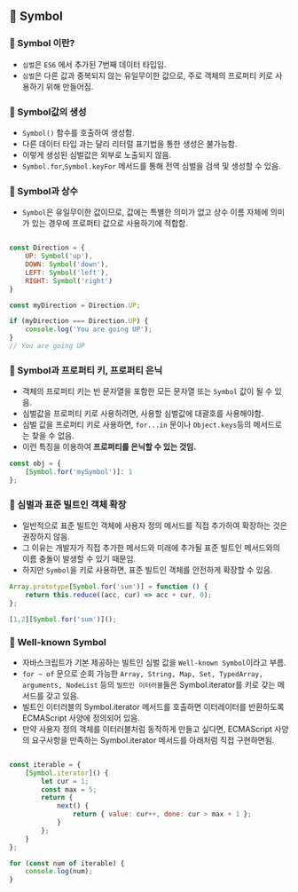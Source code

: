 ## 📌 Symbol

### 📌 Symbol 이란?

- `심벌`은 `ES6` 에서 추가된 7번째 데이터 타입임.
- `심벌`은 다른 값과 중복되지 않는 유일무이한 값으로, 주로 객체의 프로퍼티 키로 사용하기 위해 만들어짐.

### 📌 Symbol값의 생성

- `Symbol()` 함수를 호출하여 생성함.
- 다른 데이터 타입 과는 달리 리터럴 표기법을 통한 생성은 불가능함.
- 이렇게 생성된 심벌값은 외부로 노출되지 않음.
- `Symbol.for`,`Symbol.keyFor` 메서드를 통해 전역 심벌을 검색 및 생성할 수 있음.

### 📌 Symbol과 상수

- `Symbol`은 유일무이한 값이므로, 값에는 특별한 의미가 없고 상수 이름 자체에 의미가 있는 경우에 프로퍼티 값으로 사용하기에 적합함.

``` js 

const Direction = {
    UP: Symbol('up'),
    DOWN: Symbol('down'),
    LEFT: Symbol('left'),
    RIGHT: Symbol('right')
}

const myDirection = Direction.UP;

if (myDirection === Direction.UP) {
    console.log('You are going UP');
}
// You are going UP
```

### 📌 Symbol과 프로퍼티 키, 프로퍼티 은닉

- 객체의 프로퍼티 키는 빈 문자열을 포함한 모든 문자열 또는 `Symbol` 값이 될 수 있음.
- 심벌값을 프로퍼티 키로 사용하려면, 사용할 심벌값에 대괄호를 사용해야함.
- 심벌 값을 프로퍼티 키로 사용하면, `for...in` 문이나 `Object.keys`등의 메서드로는 찾을 수 없음.
- 이런 특징을 이용하여 **프로퍼티를 은닉할 수 있는 것임.**

``` js
const obj = {
    [Symbol.for('mySymbol')]: 1
};

```

### 📌 심벌과 표준 빌트인 객체 확장

- 일반적으로 표준 빌트인 객체에 사용자 정의 메서드를 직접 추가하여 확장하는 것은 권장하지 않음.
- 그 이유는 개발자가 직접 추가한 메서드와 미래에 추가될 표준 빌트인 메서드와의 이름 충돌이 발생할 수 있기 때문임.
- 하지만 `Symbol`을 키로 사용하면, 표준 빌트인 객체를 안전하게 확장할 수 있음. 

``` js
Array.prototype[Symbol.for('sum')] = function () {
    return this.reduce((acc, cur) => acc + cur, 0);
};

[1,2][Symbol.for('sum')]();
``` 

### 📌 Well-known Symbol

- 자바스크립트가 기본 제공하는 빌트인 심벌 값을 `Well-known Symbol`이라고 부름.
- `for ~ of` 문으로 순회 가능한 `Array, String, Map, Set, TypedArray, arguments, NodeList` 등의 `빌트인 이터러블`들은 Symbol.iterator를 키로 갖는 메서드를 갖고 있음.
- 빌트인 이터러블의 Symbol.iterator 메서드를 호출하면 이터레이터를 반환하도록 ECMAScript 사양에 정의되어 있음.
- 만약 사용자 정의 객체를 이터러블처럼 동작하게 만들고 싶다면, ECMAScript 사양의 요구사항을 만족하는 Symbol.iterator 메서드를 아래처럼 직접 구현하면됨.

``` js

const iterable = {
    [Symbol.iterator]() {
        let cur = 1;
        const max = 5;
        return {
            next() {
                return { value: cur++, done: cur > max + 1 };
            }
        };
    }
};

for (const num of iterable) {
    console.log(num);
}

```


